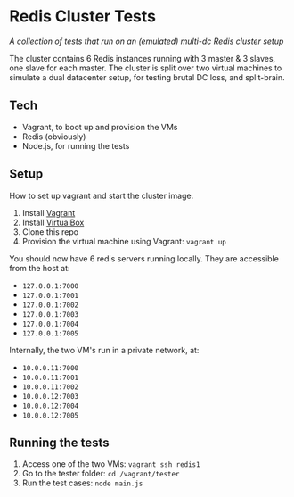 Redis Cluster Tests
=====================

*A collection of tests that run on an (emulated) multi-dc Redis cluster setup*

The cluster contains 6 Redis instances running with 3 master & 3 slaves, one slave for each master.
The cluster is split over two virtual machines to simulate a dual datacenter setup, for testing brutal DC loss, and split-brain.

## Tech
* Vagrant, to boot up and provision the VMs
* Redis (obviously)
* Node.js, for running the tests

## Setup
How to set up vagrant and start the cluster image.

1. Install [Vagrant](http://www.vagrantup.com/)
1. Install [VirtualBox](https://www.virtualbox.org/wiki/Downloads)
1. Clone this repo
1. Provision the virtual machine using Vagrant: `vagrant up`

You should now have 6 redis servers running locally. They are accessible from the host at:

* `127.0.0.1:7000`
* `127.0.0.1:7001`
* `127.0.0.1:7002`
* `127.0.0.1:7003`
* `127.0.0.1:7004`
* `127.0.0.1:7005`

Internally, the two VM's run in a private network, at:

* `10.0.0.11:7000`
* `10.0.0.11:7001`
* `10.0.0.11:7002`
* `10.0.0.12:7003`
* `10.0.0.12:7004`
* `10.0.0.12:7005`

## Running the tests

1. Access one of the two VMs: `vagrant ssh redis1`
1. Go to the tester folder: `cd /vagrant/tester`
1. Run the test cases: `node main.js`
